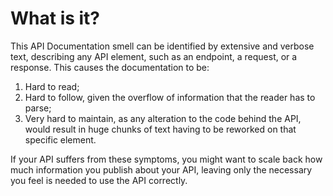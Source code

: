 # What is it?

This API Documentation smell can be identified by extensive and verbose text, describing any API element, such as an endpoint, a request, or a response. This causes the documentation to be:

1. Hard to read;
2. Hard to follow, given the overflow of information that the reader has to parse;
3. Very hard to maintain, as any alteration to the code behind the API, would result in huge chunks of text having to be reworked on that specific element.

If your API suffers from these symptoms, you might want to scale back how much information you publish about your API, leaving only the necessary you feel is needed to use the API correctly.
